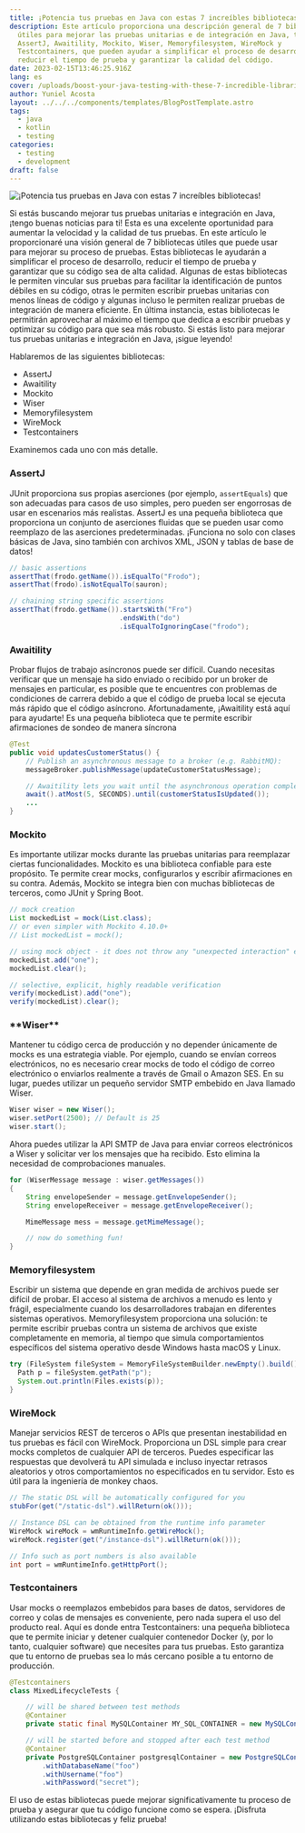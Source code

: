 ```yaml
---
title: ¡Potencia tus pruebas en Java con estas 7 increíbles bibliotecas!
description: Este artículo proporciona una descripción general de 7 bibliotecas
  útiles para mejorar las pruebas unitarias e de integración en Java, tales como
  AssertJ, Awaitility, Mockito, Wiser, Memoryfilesystem, WireMock y
  Testcontainers, que pueden ayudar a simplificar el proceso de desarrollo,
  reducir el tiempo de prueba y garantizar la calidad del código.
date: 2023-02-15T13:46:25.916Z
lang: es
cover: /uploads/boost-your-java-testing-with-these-7-incredible-libraries.gif
author: Yuniel Acosta
layout: ../../../components/templates/BlogPostTemplate.astro
tags:
  - java
  - kotlin
  - testing
categories:
  - testing
  - development
draft: false
---
```


![¡Potencia tus pruebas en Java con estas 7 increíbles bibliotecas!](/uploads/boost-your-java-testing-with-these-7-incredible-libraries.gif '¡Potencia tus pruebas en Java con estas 7 increíbles bibliotecas!')

Si estás buscando mejorar tus pruebas unitarias e integración en Java, ¡tengo buenas noticias para ti! Esta es una excelente oportunidad para aumentar la velocidad y la calidad de tus pruebas. En este artículo le proporcionaré una visión general de 7 bibliotecas útiles que puede usar para mejorar su proceso de pruebas. Estas bibliotecas le ayudarán a simplificar el proceso de desarrollo, reducir el tiempo de prueba y garantizar que su código sea de alta calidad. Algunas de estas bibliotecas le permiten vincular sus pruebas para facilitar la identificación de puntos débiles en su código, otras le permiten escribir pruebas unitarias con menos líneas de código y algunas incluso le permiten realizar pruebas de integración de manera eficiente. En última instancia, estas bibliotecas le permitirán aprovechar al máximo el tiempo que dedica a escribir pruebas y optimizar su código para que sea más robusto. Si estás listo para mejorar tus pruebas unitarias e integración en Java, ¡sigue leyendo!

Hablaremos de las siguientes bibliotecas:

- AssertJ
- Awaitility
- Mockito
- Wiser
- Memoryfilesystem
- WireMock
- Testcontainers

Examinemos cada uno con más detalle.

### AssertJ

JUnit proporciona sus propias aserciones (por ejemplo, `assertEquals`) que son adecuadas para casos de uso simples, pero pueden ser engorrosas de usar en escenarios más realistas. AssertJ es una pequeña biblioteca que proporciona un conjunto de aserciones fluidas que se pueden usar como reemplazo de las aserciones predeterminadas. ¡Funciona no solo con clases básicas de Java, sino también con archivos XML, JSON y tablas de base de datos!

```java
// basic assertions
assertThat(frodo.getName()).isEqualTo("Frodo");
assertThat(frodo).isNotEqualTo(sauron);

// chaining string specific assertions
assertThat(frodo.getName()).startsWith("Fro")
                           .endsWith("do")
                           .isEqualToIgnoringCase("frodo");
```

### Awaitility

Probar flujos de trabajo asíncronos puede ser difícil. Cuando necesitas verificar que un mensaje ha sido enviado o recibido por un broker de mensajes en particular, es posible que te encuentres con problemas de condiciones de carrera debido a que el código de prueba local se ejecuta más rápido que el código asíncrono. Afortunadamente, ¡Awaitility está aquí para ayudarte! Es una pequeña biblioteca que te permite escribir afirmaciones de sondeo de manera síncrona

```java
@Test
public void updatesCustomerStatus() {
    // Publish an asynchronous message to a broker (e.g. RabbitMQ):
    messageBroker.publishMessage(updateCustomerStatusMessage);

    // Awaitility lets you wait until the asynchronous operation completes:
    await().atMost(5, SECONDS).until(customerStatusIsUpdated());
    ...
}
```

### Mockito

Es importante utilizar mocks durante las pruebas unitarias para reemplazar ciertas funcionalidades. Mockito es una biblioteca confiable para este propósito. Te permite crear mocks, configurarlos y escribir afirmaciones en su contra. Además, Mockito se integra bien con muchas bibliotecas de terceros, como JUnit y Spring Boot.

```java
// mock creation
List mockedList = mock(List.class);
// or even simpler with Mockito 4.10.0+
// List mockedList = mock();

// using mock object - it does not throw any "unexpected interaction" exception
mockedList.add("one");
mockedList.clear();

// selective, explicit, highly readable verification
verify(mockedList).add("one");
verify(mockedList).clear();
```

### \***\*Wiser\*\***

Mantener tu código cerca de producción y no depender únicamente de mocks es una estrategia viable. Por ejemplo, cuando se envían correos electrónicos, no es necesario crear mocks de todo el código de correo electrónico o enviarlos realmente a través de Gmail o Amazon SES. En su lugar, puedes utilizar un pequeño servidor SMTP embebido en Java llamado Wiser.

```java
Wiser wiser = new Wiser();
wiser.setPort(2500); // Default is 25
wiser.start();
```

Ahora puedes utilizar la API SMTP de Java para enviar correos electrónicos a Wiser y solicitar ver los mensajes que ha recibido. Esto elimina la necesidad de comprobaciones manuales.

```java
for (WiserMessage message : wiser.getMessages())
{
	String envelopeSender = message.getEnvelopeSender();
	String envelopeReceiver = message.getEnvelopeReceiver();

	MimeMessage mess = message.getMimeMessage();

	// now do something fun!
}
```

### Memoryfilesystem

Escribir un sistema que depende en gran medida de archivos puede ser difícil de probar. El acceso al sistema de archivos a menudo es lento y frágil, especialmente cuando los desarrolladores trabajan en diferentes sistemas operativos. Memoryfilesystem proporciona una solución: te permite escribir pruebas contra un sistema de archivos que existe completamente en memoria, al tiempo que simula comportamientos específicos del sistema operativo desde Windows hasta macOS y Linux.

```java
try (FileSystem fileSystem = MemoryFileSystemBuilder.newEmpty().build()) {
  Path p = fileSystem.getPath("p");
  System.out.println(Files.exists(p));
}
```

### WireMock

Manejar servicios REST de terceros o APIs que presentan inestabilidad en tus pruebas es fácil con WireMock. Proporciona un DSL simple para crear mocks completos de cualquier API de terceros. Puedes especificar las respuestas que devolverá tu API simulada e incluso inyectar retrasos aleatorios y otros comportamientos no especificados en tu servidor. Esto es útil para la ingeniería de monkey chaos.

```java
// The static DSL will be automatically configured for you
stubFor(get("/static-dsl").willReturn(ok()));

// Instance DSL can be obtained from the runtime info parameter
WireMock wireMock = wmRuntimeInfo.getWireMock();
wireMock.register(get("/instance-dsl").willReturn(ok()));

// Info such as port numbers is also available
int port = wmRuntimeInfo.getHttpPort();
```

### Testcontainers

Usar mocks o reemplazos embebidos para bases de datos, servidores de correo y colas de mensajes es conveniente, pero nada supera el uso del producto real. Aquí es donde entra Testcontainers: una pequeña biblioteca que te permite iniciar y detener cualquier contenedor Docker (y, por lo tanto, cualquier software) que necesites para tus pruebas. Esto garantiza que tu entorno de pruebas sea lo más cercano posible a tu entorno de producción.

```java
@Testcontainers
class MixedLifecycleTests {

    // will be shared between test methods
    @Container
    private static final MySQLContainer MY_SQL_CONTAINER = new MySQLContainer();

    // will be started before and stopped after each test method
    @Container
    private PostgreSQLContainer postgresqlContainer = new PostgreSQLContainer()
        .withDatabaseName("foo")
        .withUsername("foo")
        .withPassword("secret");
```

El uso de estas bibliotecas puede mejorar significativamente tu proceso de prueba y asegurar que tu código funcione como se espera. ¡Disfruta utilizando estas bibliotecas y feliz prueba!
